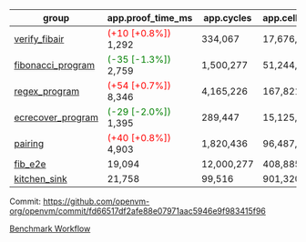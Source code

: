 | group | app.proof_time_ms | app.cycles | app.cells_used | leaf.proof_time_ms | leaf.cycles | leaf.cells_used |
| -- | -- | -- | -- | -- | -- | -- |
| [verify_fibair](https://github.com/openvm-org/openvm/blob/benchmark-results/benchmarks-pr/1540/verify_fibair-fd66517df2afe88e07971aac5946e9f983415f96.md) |<span style='color: red'>(+10 [+0.8%])</span> 1,292 |  334,067 |  17,676,398 |- | - | - |
| [fibonacci_program](https://github.com/openvm-org/openvm/blob/benchmark-results/benchmarks-pr/1540/fibonacci-fd66517df2afe88e07971aac5946e9f983415f96.md) |<span style='color: green'>(-35 [-1.3%])</span> 2,759 |  1,500,277 |  51,244,863 |<span style='color: red'>(+23 [+0.6%])</span> 3,896 |  1,263,382 |  70,284,620 |
| [regex_program](https://github.com/openvm-org/openvm/blob/benchmark-results/benchmarks-pr/1540/regex-fd66517df2afe88e07971aac5946e9f983415f96.md) |<span style='color: red'>(+54 [+0.7%])</span> 8,346 |  4,165,226 |  167,821,872 |<span style='color: red'>(+41 [+0.3%])</span> 15,053 |  3,981,994 |  304,555,658 |
| [ecrecover_program](https://github.com/openvm-org/openvm/blob/benchmark-results/benchmarks-pr/1540/ecrecover-fd66517df2afe88e07971aac5946e9f983415f96.md) |<span style='color: green'>(-29 [-2.0%])</span> 1,395 |  289,447 |  15,125,546 |<span style='color: green'>(-91 [-0.7%])</span> 13,113 |  2,988,549 |  244,252,594 |
| [pairing](https://github.com/openvm-org/openvm/blob/benchmark-results/benchmarks-pr/1540/pairing-fd66517df2afe88e07971aac5946e9f983415f96.md) |<span style='color: red'>(+40 [+0.8%])</span> 4,903 |  1,820,436 |  96,487,767 |<span style='color: green'>(-19 [-0.1%])</span> 14,153 |  3,267,342 |  273,855,948 |
| [fib_e2e](https://github.com/openvm-org/openvm/blob/benchmark-results/benchmarks-pr/1540/fib_e2e-fd66517df2afe88e07971aac5946e9f983415f96.md) | 19,094 |  12,000,277 |  408,885,065 | 23,574 |  7,703,458 |  432,124,356 |
| [kitchen_sink](https://github.com/openvm-org/openvm/blob/benchmark-results/benchmarks-pr/1540/kitchen_sink-fd66517df2afe88e07971aac5946e9f983415f96.md) | 21,758 |  99,516 |  901,320,257 | 43,046 |  10,502,238 |  927,563,656 |


Commit: https://github.com/openvm-org/openvm/commit/fd66517df2afe88e07971aac5946e9f983415f96

[Benchmark Workflow](https://github.com/openvm-org/openvm/actions/runs/14137142068)
